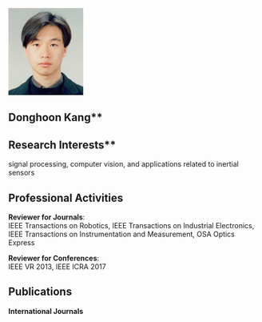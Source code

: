 ![fig](https://raw.githubusercontent.com/kimbabmoowoo/kimbabmoowoo.github.io/master/dhk5.jpg)  
## Donghoon Kang**  

## Research Interests**  
signal processing, computer vision, and applications related to inertial sensors  

## Professional Activities  
**Reviewer for Journals**:   
IEEE Transactions on Robotics, IEEE Transactions on Industrial Electronics, IEEE Transactions on Instrumentation and Measurement, OSA Optics Express  

**Reviewer for Conferences**:  
IEEE VR 2013, IEEE ICRA 2017

## Publications  
**International Journals**
